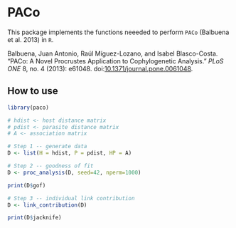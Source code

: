 # PACo

This package implements the functions neeeded to perform `PACo` (Balbuena
et al. 2013) in `R`.

Balbuena, Juan Antonio, Raúl Míguez-Lozano, and Isabel Blasco-Costa. “PACo:
A Novel Procrustes Application to Cophylogenetic Analysis.” *PLoS ONE* 8,
no. 4 (2013): e61048. doi:[10.1371/journal.pone.0061048][doi].

## How to use

~~~ R
library(paco)

# hdist <- host distance matrix
# pdist <- parasite distance matrix
# A <- association matrix

# Step 1 -- generate data
D <- list(H = hdist, P = pdist, HP = A)

# Step 2 -- goodness of fit
D <- proc_analysis(D, seed=42, nperm=1000)

print(D$gof)

# Step 3 -- individual link contribution
D <- link_contribution(D)

print(D$jacknife)
~~~

[doi]: http://dx.doi.org/10.1371/journal.pone.0061048
